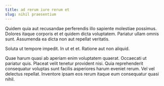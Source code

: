 ```yaml
---
title: ad rerum iure rerum et
slug: nihil praesentium
---
```


Quidem quia aut recusandae perferendis illo sapiente molestiae possimus. Dolores itaque corporis et et quidem dicta voluptatem. Pariatur ullam omnis sunt. Assumenda ea dicta non aut repellat veritatis.

Soluta ut tempore impedit. In ut et et. Ratione aut non aliquid.

Quae harum quasi ab aperiam enim voluptatem quaerat. Occaecati ut pariatur quis. Placeat velit tenetur provident nisi. Quia reprehenderit consequatur voluptas sunt facilis asperiores harum eveniet rerum. Vel vel delectus repellat. Inventore ipsam eos rerum itaque eum consequatur quasi nihil.
